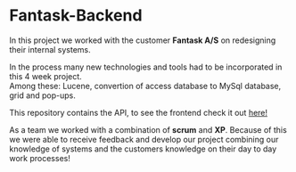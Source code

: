 # Fantask-Backend

In this project we worked with the customer **Fantask A/S** on redesigning their internal systems. 

In the process many new technologies and tools had to be incorporated in this 4 week project.  
Among these: Lucene, convertion of access database to MySql database, grid and pop-ups.

This repository contains the API, to see the frontend check it out [here!](https://github.com/KamilleNikolajsen/Fantask-Frontend)


As a team we worked with a combination of **scrum** and **XP**.
Because of this we were able to receive feedback and develop our project combining our knowledge of systems and the customers knowledge on their day to day work processes!
